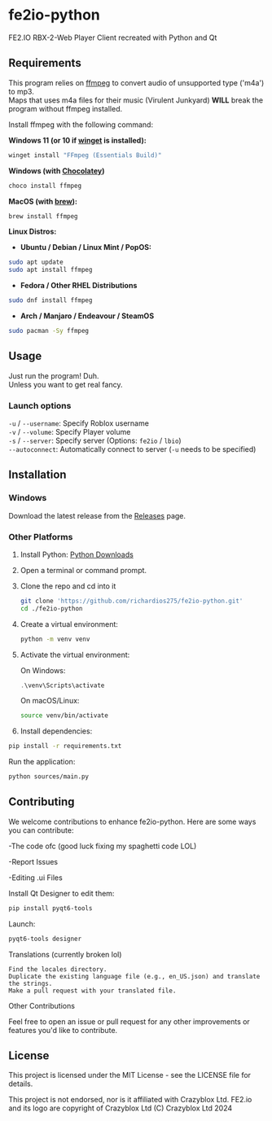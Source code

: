 # fe2io-python
 FE2.IO RBX-2-Web Player Client recreated with Python and Qt

## Requirements
This program relies on [ffmpeg](https://ffmpeg.org/) to convert audio of unsupported type ('m4a') to mp3.\
Maps that uses m4a files for their music (Virulent Junkyard) **WILL** break the program without ffmpeg installed.

Install ffmpeg with the following command:

**Windows 11 (or 10 if [winget](https://github.com/microsoft/winget-cli) is installed):**
```ps1
winget install "FFmpeg (Essentials Build)"
```
**Windows (with [Chocolatey](https://community.chocolatey.org/))**
```ps1
choco install ffmpeg
```
**MacOS (with [brew](https://brew.sh/)):**
```zsh
brew install ffmpeg
```
**Linux Distros:**
- **Ubuntu / Debian / Linux Mint / PopOS:**
```bash
sudo apt update
sudo apt install ffmpeg
```
- **Fedora / Other RHEL Distributions**
```bash
sudo dnf install ffmpeg
```
- **Arch / Manjaro / Endeavour / SteamOS**
```bash
sudo pacman -Sy ffmpeg
```

## Usage
Just run the program! Duh.\
Unless you want to get real fancy.

### Launch options
`-u` / `--username`: Specify Roblox username\
`-v` / `--volume`: Specify Player volume\
`-s` / `--server`: Specify server (Options: `fe2io` / `lbio`)\
`--autoconnect`: Automatically connect to server (`-u` needs to be specified)

## Installation

### Windows
Download the latest release from the [Releases](https://github.com/richardios275/fe2io-python/releases) page.

### Other Platforms

1. Install Python: [Python Downloads](https://www.python.org/downloads/)
2. Open a terminal or command prompt.
3. Clone the repo and cd into it
    ```bash
    git clone 'https://github.com/richardios275/fe2io-python.git'
    cd ./fe2io-python
    ```
4. Create a virtual environment:

    ```bash
    python -m venv venv
    ```
5. Activate the virtual environment:

    On Windows:

    ```ps1
    .\venv\Scripts\activate
    ```
    On macOS/Linux:

    ```bash
    source venv/bin/activate
    ```
        
        

6.  Install dependencies:

```bash
pip install -r requirements.txt
```
Run the application:

```bash
python sources/main.py
```


## Contributing

We welcome contributions to enhance fe2io-python. Here are some ways you can contribute:

-The code ofc (good luck fixing my spaghetti code LOL)

-Report Issues

-Editing .ui Files

Install Qt Designer to edit them: 
```bash
pip install pyqt6-tools
```
Launch:
```bash
pyqt6-tools designer
```


Translations (currently broken lol)

    Find the locales directory.
    Duplicate the existing language file (e.g., en_US.json) and translate the strings.
    Make a pull request with your translated file.

Other Contributions

Feel free to open an issue or pull request for any other improvements or features you'd like to contribute.

## License

This project is licensed under the MIT License - see the LICENSE file for details.

This project is not endorsed, nor is it affiliated with Crazyblox Ltd. FE2.io and its logo are copyright of Crazyblox Ltd
(C) Crazyblox Ltd 2024
